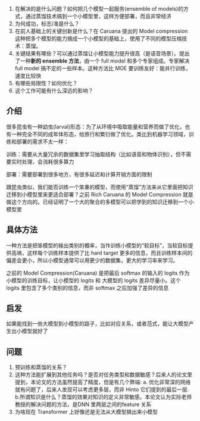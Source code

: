 1. 在解决的是什么问题？如何把几个模型一起服务(ensemble of models)的方式，通过蒸馏技术搞到一个小模型里，这样方便部署，而且非常经济
2. 为何成功，标志/准是什么？
3. 在前人基础上的关键创新是什么？在 Caruana 提出的 Model compression 这种把多个模型的能力搞成一个小模型的基础上，使用了不同的模型压缩技术：蒸馏。
4. 关键结果有哪些？可以通过蒸馏让小模型能力提升很高（是语音场景）。提出了一种**新的 ensemble 方法**，由一个 full model 和多个专家组成。专家解决full model 搞不定的一些样本。这种方法比 MOE 要训练友好：能并行训练，速度比较快
5. 有哪些局限性？如何优化？
6. 这个工作可能有什么深远的影响？

## 介绍
很多昆虫有一种幼虫(larval)形态：为了从环境中吸取能量和营养而做了优化，也有一种完全不同的成年体形态，给旅行和繁衍做了优化。类比到机器学习领域，训练和部署的需求不太一样：

训练：需要从大量冗余的数据集里学习抽取结构（比如语音和物体识别），但不需要实时处理，会消耗很多算力

部署：需要部署到很多地方，有很多延迟和计算开销方面的限制

跟昆虫类似，我们能否训练一个笨重的模型，而使用“蒸馏”方法来从它里面把知识迁移到小模型里来更适合部署？之前 Rich Caruana 的 Model Compression 就是做这个方向的。已经证明了一个大的聚合的多模型可以把学到的知识迁移到一个小模型里

## 具体方法

一种方法是把笨模型的输出类别的概率，当作训练小模型的“软目标”，当软目标提供高墒，这样每个训练样本提供了比 hard target 更多的信息，而且训练样本间的偏差会更小，所以小模型通常可以用更少的数据集，更大的学习率来学习。

之前的 Model Compression(Caruana) 是把最后 softmax 的输入的 logits 作为小模型的训练目标，让小模型的 logits 和 大模型的 logits 差异尽量小。这个 logits 里包含了多个类别的信息，而非 softmax 之后加强了差异的信息

## 启发
如果能找到一些大模型到小模型的路子，比如对应关系，或者范式，能让大模型产生出小模型就好了

## 问题
1. 预训练和蒸馏的关系？
2. 这种方法能扩展到其他任务吗？是否对任务类型和数据敏感？后来人的论文里提到，本论文的方法虽然提高了精度，但是有几个弊端: a. 优化非常深的网络就有问题了，后来人发现可以考虑更多层，而非 Hinto 它们提到的最后一层. b.所谓知识是什么？蒸馏的效果对知识的定义非常敏感。本论文认为实际老师教授的解决问题的方法，是DNN 里两层之间的feature 关系
3. 为啥现在 Transformer 上好像还是无法从大模型搞出来小模型
